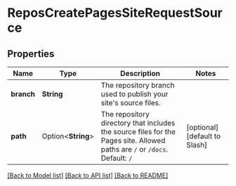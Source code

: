 # ReposCreatePagesSiteRequestSource

## Properties

Name | Type | Description | Notes
------------ | ------------- | ------------- | -------------
**branch** | **String** | The repository branch used to publish your site's source files. | 
**path** | Option<**String**> | The repository directory that includes the source files for the Pages site. Allowed paths are `/` or `/docs`. Default: `/` | [optional][default to Slash]

[[Back to Model list]](../README.md#documentation-for-models) [[Back to API list]](../README.md#documentation-for-api-endpoints) [[Back to README]](../README.md)


